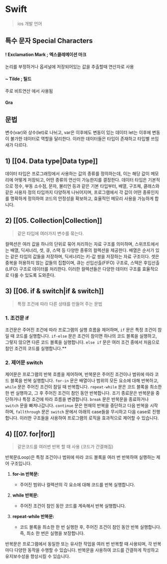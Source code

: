 # Swift

> ios 개발 언어

## 특수 문자 Special Characters

#### ! Exclamation Mark ; 엑스클레메이션 마크
논리를 부정하거나 옵셔널에 저장되어있는 값을 추출할때 연산자로 사용
#### ~ Tilde ; 틸드
주로 비트연산 에서 사용됨
####   Gra

## 문법

변수(var)와 상수(let)로 나뉘고, var은 이후에도 변동이 있는 데이터 let는 이후에 변동이 불가한 데이터로 역할을 달리한다.
이러한 데이터들은 타입이 존재하고 타입별 쓰임새가 다르다.
##  1) [[04. Data type|Data type]]

데이터 타입은 프로그래밍에서 사용하는 값의 종류를 정의하는데, 이는 해당 값이 메모리에 어떻게 저장되고, 어떤 종류의 연산이 가능한지를 결정한다. 데이터 타입은 기본적으로 정수, 부동 소수점, 문자, 불리언 등과 같은 기본 타입부터, 배열, 구조체, 클래스와 같은 사용자 정의 타입까지 다양하게 나뉘어지며, 프로그램에서 각 값이 어떤 종류인지를 명확하게 정의하여 코드의 안정성을 확보하고, 효율적인 메모리 사용을 가능하게 합니다.

## 2) [[05. Collection|Collection]]
> 같은 타입에 여러가지 변수를 묶는다.

컬렉션은 여러 값을 하나의 단위로 묶어 처리하는 자료 구조를 의미하며, 스위프트에서는 배열, 딕셔너리, 셋, 큐, 스택 등 다양한 종류의 컬렉션을 제공한다. 배열은 순서가 있는 같은 타입의 값들을 저장하며, 딕셔너리는 키-값 쌍을 저장하는 자료 구조이다. 셋은 중복을 허용하지 않는 값들의 집합이며, 큐는 선입선출(FIFO) 구조로, 스택은 후입선출(LIFO) 구조로 데이터를 처리한다. 이러한 컬렉션들은 다양한 데이터 구조를 효율적으로 다룰 수 있도록 도와준다.
## 3) [[06. if & switch|if & switch]]
> 특정 조건에 따라 다른 상태를 만들어 주는 문법

### 1. 조건문 if

조건문은 주어진 조건에 따라 프로그램의 실행 흐름을 제어하며, `if` 문은 특정 조건이 참일 때 코드를 실행합니다. `if-else` 문은 조건이 참이면 하나의 코드 블록을 실행하고, 그렇지 않으면 다른 코드 블록을 실행합니다. `else if` 문은 여러 조건 중에서 처음으로 참인 조건의 코드를 실행합니다.**
### 2. 제어문 switch

제어문은 프로그램의 반복 흐름을 제어하며, 반복문은 주어진 조건이나 범위에 따라 코드 블록을 반복 실행합니다. `for-in` 문은 배열이나 범위의 모든 요소에 대해 반복하고, `while` 문은 주어진 조건이 참일 때 반복합니다. `repeat-while` 문은 코드 블록을 최소한 한 번 실행하고, 그 후 주어진 조건이 참인 동안 반복합니다. 조기 종료문은 반복문을 중단하거나 특정 조건에 따라 흐름을 변경합니다. `break` 문은 반복문을 종료하거나 `switch` 문을 빠져나갑니다. `continue` 문은 현재의 반복을 중단하고 다음 반복을 시작하며, `fallthrough` 문은 `switch` 문에서 아래의 case들을 무시하고 다음 case로 진행합니다. 이러한 구조들을 사용하여 프로그램의 로직을 효과적으로 제어할 수 있습니다.
## 4) [[07. for|for]]
> 같은코드를 여러번 반복 할 때 사용 (코드가 간결해짐)

반복문(Loop)은 특정 조건이나 범위에 따라 코드 블록을 여러 번 반복하여 실행하는 제어 구조입니다.

1. **for-in 반복문:**
    
    - 주어진 범위나 컬렉션의 각 요소에 대해 코드를 반복 실행합니다.
2. **while 반복문:**
    
    - 주어진 조건이 참인 동안 코드를 계속해서 반복 실행합니다.
3. **repeat-while 반복문:**
    
    - 코드 블록을 최소한 한 번 실행한 후, 주어진 조건이 참인 동안 반복 실행합니다. 즉, 최소 한 번은 실행을 보장합니다.

반복문은 프로그램에서 동일한 또는 유사한 작업을 여러 번 반복할 때 사용되며, 각 반복마다 다양한 동작을 수행할 수 있습니다. 반복문을 사용하여 코드를 간결하게 작성하고 유지보수성을 향상시킬 수 있습니다.